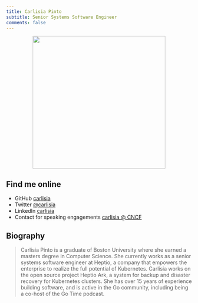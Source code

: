 ```yaml
---
title: Carlisia Pinto
subtitle: Senior Systems Software Engineer
comments: false
---
```


<p align="center"><img src="../img/carlisia.jpeg" width="360"></p>

## Find me online

 - GitHub [carlisia](https://github.com/carlisia)
 - Twitter [@carlisia](https://twitter.com/carlisia)
 - LinkedIn [carlisia](https://linkedin.com/in/carlisia)
 - Contact for speaking engagements [carlisia @ CNCF](https://www.cncf.io/speaker/carlisia/)

## Biography

> Carlisia Pinto is a graduate of Boston University where she earned a masters degree in Computer Science. She currently works as a senior systems software engineer at Heptio, a company that empowers the enterprise to realize the full potential of Kubernetes. Carlisia works on the open source project Heptio Ark, a system for backup and disaster recovery for Kubernetes clusters. She has over 15 years of experience building software, and is active in the Go community, including being a co-host of the Go Time podcast.